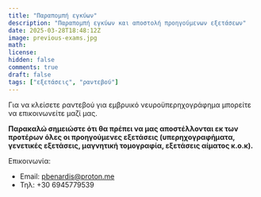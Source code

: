 ```yaml
---
title: "Παραπομπή εγκύων"
description: "Παραπομπή εγκύων και αποστολή προηγούμενων εξετάσεων"
date: 2025-03-28T18:48:12Z
image: previous-exams.jpg
math: 
license: 
hidden: false
comments: true
draft: false
tags: ["εξετάσεις", "ραντεβού"]
---
```


Για να κλείσετε ραντεβού για εμβρυικό νευροϋπερηχογράφημα μπορείτε να επικοινωνείτε μαζί μας. 

**Παρακαλώ σημειώστε ότι θα πρέπει να μας αποστέλλονται εκ των προτέρων όλες οι προηγούμενες εξετάσεις (υπερηχογραφήματα, γενετικές εξετάσεις, μαγνητική τομογραφία, εξετάσεις αίματος κ.ο.κ).**

Επικοινωνία:

- Email: pbenardis@proton.me
- Τηλ: +30 6945779539